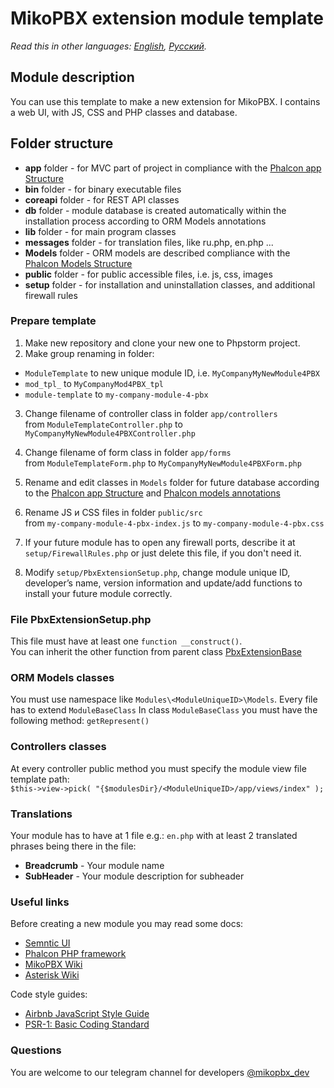 # MikoPBX extension module template #

*Read this in other languages: [English](README.md), [Русский](README.ru.md).*

## Module description ##

You can use this template to make a new extension for MikoPBX. I contains a web UI, with JS, CSS and PHP classes and database.


## Folder structure ##

* **app** folder -  for MVC part of project in compliance with the [Phalcon app Structure](https://docs.phalcon.io/3.4/en/tutorial-basic#file-structure)  
* **bin** folder  - for binary executable files
* **coreapi** folder  - for REST API classes
* **db** folder - module database is created automatically within the installation process according to ORM Models annotations
* **lib** folder  -  for main program classes
* **messages** folder - for translation files, like ru.php, en.php ...
* **Models**  folder - ORM models are described  compliance with the [Phalcon Models Structure](https://docs.phalcon.io/3.4/en/db-models)
* **public** folder  - for public accessible files, i.e. js, css, images
* **setup** folder - for installation and uninstallation classes, and additional firewall rules

### Prepare template ###
1. Make new repository and clone your new one to Phpstorm project. 
2. Make group renaming in folder:
 * `ModuleTemplate` to new unique module ID, i.e. `MyCompanyMyNewModule4PBX`
 * `mod_tpl_` to `MyCompanyMod4PBX_tpl`
 * `module-template` to `my-company-module-4-pbx`  

3. Change filename of controller class in folder `app/controllers`  \
from `ModuleTemplateController.php` to `MyCompanyMyNewModule4PBXController.php` 

4. Change filename of form class in folder `app/forms` \
from `ModuleTemplateForm.php` to `MyCompanyMyNewModule4PBXForm.php` 

5. Rename and edit classes in `Models` folder for future database according to the [Phalcon app Structure](https://docs.phalcon.io/3.4/en/db-models) and [Phalcon models annotations](https://docs.phalcon.io/3.4/en/db-models-metadata#annotations-strategy)

6. Rename JS и CSS files in folder `public/src`\
from `my-company-module-4-pbx-index.js` to `my-company-module-4-pbx.css`

7. If your future module has to open any firewall ports, describe it at `setup/FirewallRules.php` or just delete this file, if you don't need it.

8. Modify `setup/PbxExtensionSetup.php`, change module unique ID, developer’s name, version information and update/add functions to install your future module correctly.

 

### File PbxExtensionSetup.php ###
This file must have at least one `function __construct()`. \
You can inherit the other function from parent class [PbxExtensionBase](https://github.com/mikopbx/core/blob/master/www/back-end/modules/PbxExtensionBase.php)
  
### ORM Models classes ###
You must use namespace like  `Modules\<ModuleUniqueID>\Models`.  Every file has to extend `ModuleBaseClass` 
In class `ModuleBaseClass` you must have the following method: `getRepresent()`

### Controllers classes ###
At every controller public method you must specify the module view file template path: \
`$this->view->pick( "{$modulesDir}/<ModuleUniqueID>/app/views/index" );`

### Translations ###
Your module has to have at 1 file e.g.: `en.php` with at least 2 translated phrases being there in the file:
* **Breadcrumb<ModuleUniqueID>** - Your module name
* **SubHeader<ModuleUniqueID>** - Your module description for subheader
	
		
### Useful links ###
Before creating a new module you may read some docs:

* [Semntic UI](https://semantic-ui.com)
* [Phalcon PHP framework](https://docs.phalcon.io/3.4/en/introduction)
* [MikoPBX Wiki](https://wiki.mikopbx.com)
* [Asterisk Wiki](https://wiki.asterisk.org/wiki/display/AST/Home)

Code style guides:

* [Airbnb JavaScript Style Guide](https://github.com/airbnb/javascript)
* [PSR-1: Basic Coding Standard](https://www.php-fig.org/psr/psr-1/)

### Questions ###
You are welcome to our telegram channel for developers [@mikopbx_dev](https://t.me/joinchat/AAPn5xSqZIpQnNnCAa3bBw)
